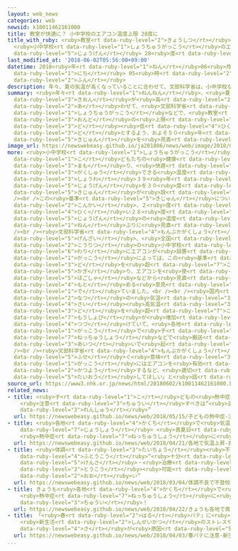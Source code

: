 ```yaml
---
layout: web_news
categories: web
newsid: k10011462161000
title: 教室が快適に？ 小中学校のエアコン温度上限 28度に
title_with_ruby: <ruby>教室<rt data-ruby-level="2">きょうしつ</rt></ruby>が<ruby>快適<rt data-ruby-level="5">かいてき</rt></ruby>に？
  <ruby>小中学校<rt data-ruby-level="1">しょうちゅうがっこう</rt></ruby>のエアコン<ruby>温度<rt data-ruby-level="3">おんど</rt></ruby><ruby>上限<rt
  data-ruby-level="5">じょうげん</rt></ruby> 28<ruby>度<rt data-ruby-level="3">ど</rt></ruby>に
last_modified_at: '2018-06-02T05:56:00+09:00'
datetime: 2018<ruby>年<rt data-ruby-level="1">ねん</rt></ruby>06<ruby>月<rt data-ruby-level="1">がつ</rt></ruby>02<ruby>日<rt
  data-ruby-level="1">にち</rt></ruby> 05<ruby>時<rt data-ruby-level="2">じ</rt></ruby>56<ruby>分<rt
  data-ruby-level="2">ふん</rt></ruby>
description: 年々、夏の気温が高くなっていることに合わせて、文部科学省は、小中学校などで、教室の温度の上限を、これまでより２度低い２８度とするよう、およそ５０年ぶりに基準を見直しました。
summary: <ruby>年々<rt data-ruby-level="1">ねんねん</rt></ruby>、<ruby>夏<rt data-ruby-level="2">なつ</rt></ruby>の<ruby>気温<rt
  data-ruby-level="3">きおん</rt></ruby>が<ruby>高<rt data-ruby-level="2">たか</rt></ruby>くなっていることに<ruby>合<rt
  data-ruby-level="2">あ</rt></ruby>わせて、<ruby>文部科学省<rt data-ruby-level="4">もんぶかがくしょう</rt></ruby>は、<ruby>小中学校<rt
  data-ruby-level="1">しょうちゅうがっこう</rt></ruby>などで、<ruby>教室<rt data-ruby-level="2">きょうしつ</rt></ruby>の<ruby>温度<rt
  data-ruby-level="3">おんど</rt></ruby>の<ruby>上限<rt data-ruby-level="5">じょうげん</rt></ruby>を、これまでより２<ruby>度<rt
  data-ruby-level="3">ど</rt></ruby><ruby>低<rt data-ruby-level="4">ひく</rt></ruby>い２８<ruby>度<rt
  data-ruby-level="3">ど</rt></ruby>とするよう、およそ５０<ruby>年<rt data-ruby-level="1">ねん</rt></ruby>ぶりに<ruby>基準<rt
  data-ruby-level="5">きじゅん</rt></ruby>を<ruby>見直<rt data-ruby-level="2">みなお</rt></ruby>しました。
image_url: https://newswebeasy.github.io/ja201806/news/web/image/2018/06/02/K10011462161_1806020659_1806020718_01_02.jpg
more: <ruby>小中学校<rt data-ruby-level="1">しょうちゅうがっこう</rt></ruby>などの<ruby>教室<rt data-ruby-level="2">きょうしつ</rt></ruby>は<ruby>子<rt
  data-ruby-level="1">こ</rt></ruby>どもたちの<ruby>健康<rt data-ruby-level="4">けんこう</rt></ruby>を<ruby>守<rt
  data-ruby-level="3">まも</rt></ruby>り、<ruby>快適<rt data-ruby-level="5">かいてき</rt></ruby>に<ruby>学習<rt
  data-ruby-level="3">がくしゅう</rt></ruby>できる<ruby>温度<rt data-ruby-level="3">おんど</rt></ruby>として、<ruby>昭和<rt
  data-ruby-level="3">しょうわ</rt></ruby>３９<ruby>年<rt data-ruby-level="1">ねん</rt></ruby>から<ruby>上限<rt
  data-ruby-level="5">じょうげん</rt></ruby>を３０<ruby>度<rt data-ruby-level="3">ど</rt></ruby>とする<ruby>基準<rt
  data-ruby-level="5">きじゅん</rt></ruby>が<ruby>設<rt data-ruby-level="5">もう</rt></ruby>けられていました。<br
  /><br />この<ruby>基準<rt data-ruby-level="5">きじゅん</rt></ruby>について、<ruby>文部科学省<rt data-ruby-level="4">もんぶかがくしょう</rt></ruby>は<ruby>今回<rt
  data-ruby-level="2">こんかい</rt></ruby>、２<ruby>度<rt data-ruby-level="3">ど</rt></ruby><ruby>低<rt
  data-ruby-level="4">ひく</rt></ruby>い２８<ruby>度<rt data-ruby-level="3">ど</rt></ruby>を<ruby>上限<rt
  data-ruby-level="5">じょうげん</rt></ruby>の<ruby>温度<rt data-ruby-level="3">おんど</rt></ruby>とするよう、５４<ruby>年<rt
  data-ruby-level="1">ねん</rt></ruby>ぶりに<ruby>見直<rt data-ruby-level="2">みなお</rt></ruby>しました。<br
  /><br /><ruby>文部科学省<rt data-ruby-level="4">もんぶかがくしょう</rt></ruby>によりますと、<ruby>現在<rt
  data-ruby-level="5">げんざい</rt></ruby>、<ruby>全国<rt data-ruby-level="3">ぜんこく</rt></ruby>の<ruby>公立<rt
  data-ruby-level="2">こうりつ</rt></ruby>の<ruby>小中学校<rt data-ruby-level="1">しょうちゅうがっこう</rt></ruby>のうち、およそ４<ruby>割<rt
  data-ruby-level="6">わり</rt></ruby>にエアコンが<ruby>設置<rt data-ruby-level="5">せっち</rt></ruby>されていますが、<ruby>学校<rt
  data-ruby-level="1">がっこう</rt></ruby>によっては、この<ruby>基準<rt data-ruby-level="5">きじゅん</rt></ruby>により、３０<ruby>度<rt
  data-ruby-level="3">ど</rt></ruby>を<ruby>超<rt data-ruby-level="7">こ</rt></ruby>えない<ruby>限<rt
  data-ruby-level="5">かぎ</rt></ruby>り、エアコンを<ruby>使<rt data-ruby-level="3">つか</rt></ruby>わないケースもあり、<ruby>保護者<rt
  data-ruby-level="5">ほごしゃ</rt></ruby>などから<ruby>見直<rt data-ruby-level="2">みなお</rt></ruby>しを<ruby>求<rt
  data-ruby-level="4">もと</rt></ruby>める<ruby>意見<rt data-ruby-level="3">いけん</rt></ruby>が<ruby>出<rt
  data-ruby-level="1">で</rt></ruby>ていました。<br /><br /><ruby>国内<rt data-ruby-level="2">こくない</rt></ruby>の<ruby>夏<rt
  data-ruby-level="2">なつ</rt></ruby>の<ruby>気温<rt data-ruby-level="3">きおん</rt></ruby>は、<ruby>最<rt
  data-ruby-level="4">さい</rt></ruby><ruby>高気温<rt data-ruby-level="3">こうきおん</rt></ruby>が３５<ruby>度<rt
  data-ruby-level="3">ど</rt></ruby>を<ruby>超<rt data-ruby-level="7">こ</rt></ruby>える<ruby>猛暑日<rt
  data-ruby-level="7">もうしょび</rt></ruby>が<ruby>増加<rt data-ruby-level="5">ぞうか</rt></ruby>し<ruby>続<rt
  data-ruby-level="4">つづ</rt></ruby>けていて、<ruby>各地<rt data-ruby-level="4">かくち</rt></ruby>の<ruby>学校<rt
  data-ruby-level="1">がっこう</rt></ruby>で<ruby>子<rt data-ruby-level="1">こ</rt></ruby>どもたちが<ruby>熱中症<rt
  data-ruby-level="7">ねっちゅうしょう</rt></ruby>などで<ruby>搬送<rt data-ruby-level="7">はんそう</rt></ruby>されるケースが<ruby>相次<rt
  data-ruby-level="3">あいつ</rt></ruby>いで<ruby>起<rt data-ruby-level="3">お</rt></ruby>きています。<br
  /><br /><ruby>文部科学省<rt data-ruby-level="4">もんぶかがくしょう</rt></ruby>は「<ruby>熱中症<rt data-ruby-level="7">ねっちゅうしょう</rt></ruby>を<ruby>防<rt
  data-ruby-level="5">ふせ</rt></ruby>ぐ<ruby>意味<rt data-ruby-level="3">いみ</rt></ruby>でも、<ruby>学校<rt
  data-ruby-level="1">がっこう</rt></ruby>にはエアコンを<ruby>有効<rt data-ruby-level="5">ゆうこう</rt></ruby>に<ruby>活用<rt
  data-ruby-level="2">かつよう</rt></ruby>するなど、<ruby>適切<rt data-ruby-level="5">てきせつ</rt></ruby>に<ruby>対応<rt
  data-ruby-level="5">たいおう</rt></ruby>してほしい」と<ruby>話<rt data-ruby-level="2">はな</rt></ruby>しています。
source_url: https://www3.nhk.or.jp/news/html/20180602/k10011462161000.html
related_news:
- title: <ruby>子<rt data-ruby-level="1">こ</rt></ruby>どもの<ruby>熱中症<rt data-ruby-level="7">ねっちゅうしょう</rt></ruby>
    <ruby>注意<rt data-ruby-level="3">ちゅうい</rt></ruby>すべきは“<ruby>運動会<rt data-ruby-level="3">うんどうかい</rt></ruby>の<ruby>練習<rt
    data-ruby-level="3">れんしゅう</rt></ruby>”
  url: https://newswebeasy.github.io/news/web/2018/05/15/子どもの熱中症-注意すべきは運動会の練習
- title: <ruby>各地<rt data-ruby-level="4">かくち</rt></ruby>で<ruby>気温<rt data-ruby-level="3">きおん</rt></ruby><ruby>上昇<rt
    data-ruby-level="7">じょうしょう</rt></ruby> <ruby>真夏日<rt data-ruby-level="3">まなつび</rt></ruby>のところも
    <ruby>熱中症<rt data-ruby-level="7">ねっちゅうしょう</rt></ruby>に<ruby>注意<rt data-ruby-level="3">ちゅうい</rt></ruby>
  url: https://newswebeasy.github.io/news/web/2018/04/21/各地で気温上昇-真夏日のところも-熱中症に注意
- title: <ruby>体調<rt data-ruby-level="3">たいちょう</rt></ruby><ruby>不良<rt data-ruby-level="4">ふりょう</rt></ruby>で<ruby>不登校<rt
    data-ruby-level="4">ふとうこう</rt></ruby>“<ruby>十分<rt data-ruby-level="2">じゅうぶん</rt></ruby>な<ruby>検査<rt
    data-ruby-level="5">けんさ</rt></ruby>・<ruby>治療<rt data-ruby-level="7">ちりょう</rt></ruby>で<ruby>登校<rt
    data-ruby-level="3">とうこう</rt></ruby><ruby>可能<rt data-ruby-level="5">かのう</rt></ruby>なケース<ruby>多<rt
    data-ruby-level="2">おお</rt></ruby>い”
  url: https://newswebeasy.github.io/news/web/2018/03/04/体調不良で不登校十分な検査治療で登校可能なケース多い
- title: きょうも<ruby>各地<rt data-ruby-level="4">かくち</rt></ruby>で<ruby>真夏日<rt data-ruby-level="3">まなつび</rt></ruby>か
    <ruby>熱中症<rt data-ruby-level="7">ねっちゅうしょう</rt></ruby>に<ruby>十分<rt data-ruby-level="2">じゅうぶん</rt></ruby><ruby>注意<rt
    data-ruby-level="3">ちゅうい</rt></ruby>！
  url: https://newswebeasy.github.io/news/web/2018/04/22/きょうも各地で真夏日か-熱中症に十分注意
- title: 「<ruby>春<rt data-ruby-level="2">はる</rt></ruby>バテ」に<ruby>注意<rt data-ruby-level="3">ちゅうい</rt></ruby>！
    <ruby>新生活<rt data-ruby-level="2">しんせいかつ</rt></ruby>のストレスや<ruby>寒暖<rt data-ruby-level="6">かんだん</rt></ruby>の<ruby>差<rt
    data-ruby-level="4">さ</rt></ruby>が<ruby>原因<rt data-ruby-level="5">げんいん</rt></ruby>か
  url: https://newswebeasy.github.io/news/web/2018/04/03/春バテに注意-新生活のストレスや寒暖の差が原因か
...
```


